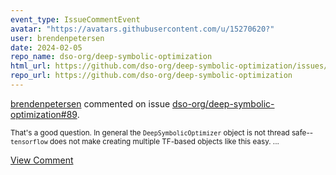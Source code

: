 ```yaml
---
event_type: IssueCommentEvent
avatar: "https://avatars.githubusercontent.com/u/15270620?"
user: brendenpetersen
date: 2024-02-05
repo_name: dso-org/deep-symbolic-optimization
html_url: https://github.com/dso-org/deep-symbolic-optimization/issues/89
repo_url: https://github.com/dso-org/deep-symbolic-optimization
---
```


<a href='https://github.com/brendenpetersen' target='_blank'>brendenpetersen</a> commented on issue <a href='https://github.com/dso-org/deep-symbolic-optimization/issues/89' target='_blank'>dso-org/deep-symbolic-optimization#89</a>.

<small>That's a good question. In general the `DeepSymbolicOptimizer` object is not thread safe--`tensorflow` does not make creating multiple TF-based objects like this easy....</small>

<a href='https://github.com/dso-org/deep-symbolic-optimization/issues/89' target='_blank'>View Comment</a>